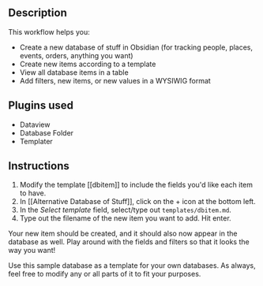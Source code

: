 ## Description

This workflow helps you:
- Create a new database of stuff in Obsidian (for tracking people, places, events, orders, anything you want)
- Create new items according to a template
- View all database items in a table
- Add filters, new items, or new values in a WYSIWIG format

## Plugins used

- Dataview
- Database Folder
- Templater

## Instructions

1. Modify the template [[dbitem]] to include the fields you'd like each item to have.
2. In [[Alternative Database of Stuff]], click on the + icon at the bottom left.
3. In the *Select template* field, select/type out `templates/dbitem.md`.
4. Type out the filename of the new item you want to add. Hit enter.

Your new item should be created, and it should also now appear in the database as well. Play around with the fields and filters so that it looks the way you want!

Use this sample database as a template for your own databases. As always, feel free to modify any or all parts of it to fit your purposes.